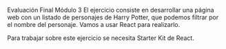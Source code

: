 Evaluación Final Módulo 3
El ejercicio consiste en desarrollar una página web con un listado de personajes de Harry Potter, que podemos filtrar por el nombre del personaje. Vamos a usar React para realizarlo.

Para trabajar sobre este ejercicio se necesita Starter Kit de React.